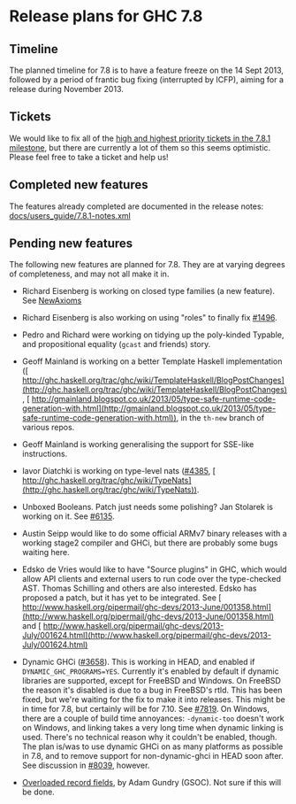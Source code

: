 # Release plans for GHC 7.8

## Timeline


The planned timeline for 7.8 is to have a feature freeze on the 14 Sept 2013, followed by a period of frantic bug fixing (interrupted by ICFP), aiming for a release during November 2013.

## Tickets


We would like to fix all of the [ high and highest priority tickets in the 7.8.1 milestone](http://ghc.haskell.org/trac/ghc/query?priority=highest&priority=high&status=infoneeded&status=merge&status=new&status=patch&milestone=7.8.1&col=id&col=summary&col=status&col=type&col=priority&col=milestone&col=component&order=priority), but there are currently a lot of them so this seems optimistic. Please feel free to take a ticket and help us!

## Completed new features


The features already completed are documented in the release notes:
[docs/users_guide/7.8.1-notes.xml](/trac/ghc/browser/ghc/docs/users_guide/7.8.1-notes.xml)

## Pending new features


The following new features are planned for 7.8. They are at varying degrees of completeness, and may not all make it in.

- Richard Eisenberg is working on closed type families (a new feature).  See [NewAxioms](new-axioms)

- Richard Eisenberg is also working on using "roles" to finally fix [\#1496](https://gitlab.haskell.org//ghc/ghc/issues/1496).

- Pedro and Richard were working on tidying up the poly-kinded Typable, and propositional equality (`gcast` and friends) story. 

- Geoff Mainland is working on a better Template Haskell implementation ([ http://ghc.haskell.org/trac/ghc/wiki/TemplateHaskell/BlogPostChanges](http://ghc.haskell.org/trac/ghc/wiki/TemplateHaskell/BlogPostChanges), [ http://gmainland.blogspot.co.uk/2013/05/type-safe-runtime-code-generation-with.html](http://gmainland.blogspot.co.uk/2013/05/type-safe-runtime-code-generation-with.html)), in the `th-new` branch of various repos.

- Geoff Mainland is working generalising the support for SSE-like instructions.

- Iavor Diatchki is working on type-level nats ([\#4385](https://gitlab.haskell.org//ghc/ghc/issues/4385), [ http://ghc.haskell.org/trac/ghc/wiki/TypeNats](http://ghc.haskell.org/trac/ghc/wiki/TypeNats)).

- Unboxed Booleans. Patch just needs some polishing? Jan Stolarek is working on it. See [\#6135](https://gitlab.haskell.org//ghc/ghc/issues/6135).

- Austin Seipp would like to do some official ARMv7 binary releases with a working stage2 compiler and GHCi, but there are probably some bugs waiting here.

- Edsko de Vries would like to have "Source plugins" in GHC, which would allow API clients and external users to run code over the type-checked AST. Thomas Schilling and others are also interested. Edsko has proposed a patch, but it has yet to be integrated. See [ http://www.haskell.org/pipermail/ghc-devs/2013-June/001358.html](http://www.haskell.org/pipermail/ghc-devs/2013-June/001358.html) and [ http://www.haskell.org/pipermail/ghc-devs/2013-July/001624.html](http://www.haskell.org/pipermail/ghc-devs/2013-July/001624.html)

- Dynamic GHCi ([\#3658](https://gitlab.haskell.org//ghc/ghc/issues/3658)). This is working in HEAD, and enabled if `DYNAMIC_GHC_PROGRAMS=YES`. Currently it's enabled by default if dynamic libraries are supported, except for FreeBSD and Windows.
  On FreeBSD the reason it's disabled is due to a bug in FreeBSD's rtld. This has been fixed, but we're waiting for the fix to make it into releases. This might be in time for 7.8, but certainly will be for 7.10. See [\#7819](https://gitlab.haskell.org//ghc/ghc/issues/7819).
  On Windows, there are a couple of build time annoyances: `-dynamic-too` doesn't work on Windows, and linking takes a very long time when dynamic linking is used. There's no technical reason why it couldn't be enabled, though.
  The plan is/was to use dynamic GHCi on as many platforms as possible in 7.8, and to remove support for non-dynamic-ghci in HEAD soon after. See discussion in [\#8039](https://gitlab.haskell.org//ghc/ghc/issues/8039), however.

- [Overloaded record fields](records/overloaded-record-fields/plan), by Adam Gundry (GSOC).  Not sure if this will be done.
